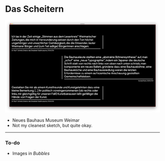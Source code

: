 # Das Scheitern

<p align="center">
	<img src="assets/0.png">
</p>

* Neues Bauhaus Museum Weimar
* Not my cleanest sketch, but quite okay.

---

### To-do
* Images in *Bubbles*

